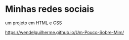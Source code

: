 # Minhas redes sociais
 um projeto em HTML e CSS
 
https://wendelguilherme.github.io/Um-Pouco-Sobre-Mim/